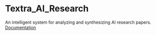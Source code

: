 # Textra_AI_Research
An intelligent system for analyzing and synthesizing AI research papers. [Documentation](https://textra-ai-research.readthedocs.io/)
